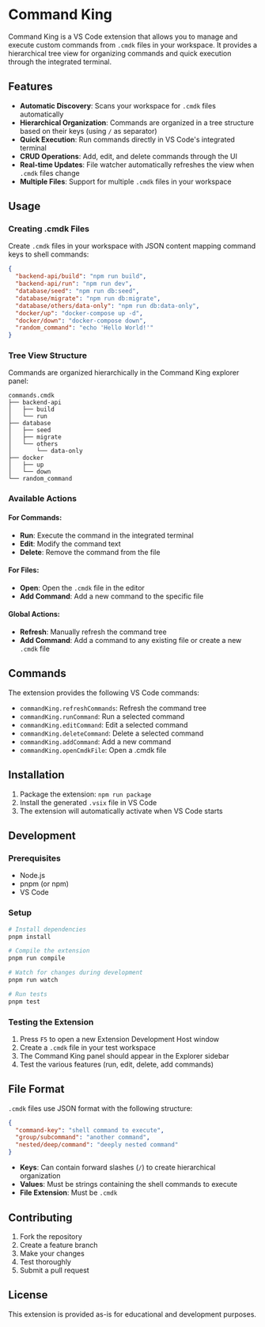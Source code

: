 # Command King

Command King is a VS Code extension that allows you to manage and execute custom commands from `.cmdk` files in your workspace. It provides a hierarchical tree view for organizing commands and quick execution through the integrated terminal.

## Features

- **Automatic Discovery**: Scans your workspace for `.cmdk` files automatically
- **Hierarchical Organization**: Commands are organized in a tree structure based on their keys (using `/` as separator)
- **Quick Execution**: Run commands directly in VS Code's integrated terminal
- **CRUD Operations**: Add, edit, and delete commands through the UI
- **Real-time Updates**: File watcher automatically refreshes the view when `.cmdk` files change
- **Multiple Files**: Support for multiple `.cmdk` files in your workspace

## Usage

### Creating .cmdk Files

Create `.cmdk` files in your workspace with JSON content mapping command keys to shell commands:

```json
{
  "backend-api/build": "npm run build",
  "backend-api/run": "npm run dev",
  "database/seed": "npm run db:seed",
  "database/migrate": "npm run db:migrate",
  "database/others/data-only": "npm run db:data-only",
  "docker/up": "docker-compose up -d",
  "docker/down": "docker-compose down",
  "random_command": "echo 'Hello World!'"
}
```

### Tree View Structure

Commands are organized hierarchically in the Command King explorer panel:

```
commands.cmdk
├── backend-api
│   ├── build
│   └── run
├── database
│   ├── seed
│   ├── migrate
│   └── others
│       └── data-only
├── docker
│   ├── up
│   └── down
└── random_command
```

### Available Actions

#### For Commands:

- **Run**: Execute the command in the integrated terminal
- **Edit**: Modify the command text
- **Delete**: Remove the command from the file

#### For Files:

- **Open**: Open the `.cmdk` file in the editor
- **Add Command**: Add a new command to the specific file

#### Global Actions:

- **Refresh**: Manually refresh the command tree
- **Add Command**: Add a command to any existing file or create a new `.cmdk` file

## Commands

The extension provides the following VS Code commands:

- `commandKing.refreshCommands`: Refresh the command tree
- `commandKing.runCommand`: Run a selected command
- `commandKing.editCommand`: Edit a selected command
- `commandKing.deleteCommand`: Delete a selected command
- `commandKing.addCommand`: Add a new command
- `commandKing.openCmdkFile`: Open a .cmdk file

## Installation

1. Package the extension: `npm run package`
2. Install the generated `.vsix` file in VS Code
3. The extension will automatically activate when VS Code starts

## Development

### Prerequisites

- Node.js
- pnpm (or npm)
- VS Code

### Setup

```bash
# Install dependencies
pnpm install

# Compile the extension
pnpm run compile

# Watch for changes during development
pnpm run watch

# Run tests
pnpm test
```

### Testing the Extension

1. Press `F5` to open a new Extension Development Host window
2. Create a `.cmdk` file in your test workspace
3. The Command King panel should appear in the Explorer sidebar
4. Test the various features (run, edit, delete, add commands)

## File Format

`.cmdk` files use JSON format with the following structure:

```json
{
  "command-key": "shell command to execute",
  "group/subcommand": "another command",
  "nested/deep/command": "deeply nested command"
}
```

- **Keys**: Can contain forward slashes (`/`) to create hierarchical organization
- **Values**: Must be strings containing the shell commands to execute
- **File Extension**: Must be `.cmdk`

## Contributing

1. Fork the repository
2. Create a feature branch
3. Make your changes
4. Test thoroughly
5. Submit a pull request

## License

This extension is provided as-is for educational and development purposes.
